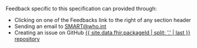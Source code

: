 
  <p>
    Feedback specific to this specification can provided through:
  </p>
  <ul>
    <li>Clicking on one of the Feedbacks link to the right of any section header</li>
    <li>Sending an email to <a href= "mailto:SMART@who.int?subject = HHAS L2 Feedback">SMART@who.int</a></li>
    <li>Creating an issue on GitHub <a href="{{ site.data.fhir.packageId | split: '.' | last | prepend: 'https://github.com/WorldHealthOrganization/' }}">{{ site.data.fhir.packageId | split: '.' | last }} repository</a></li>
  </ul>

